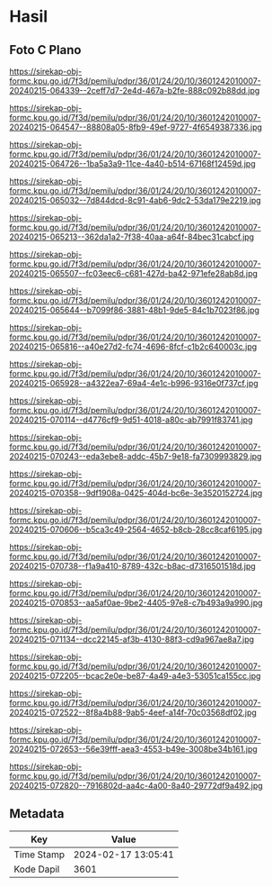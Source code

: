 # Hasil

## Foto C Plano

https://sirekap-obj-formc.kpu.go.id/7f3d/pemilu/pdpr/36/01/24/20/10/3601242010007-20240215-064339--2ceff7d7-2e4d-467a-b2fe-888c092b88dd.jpg

https://sirekap-obj-formc.kpu.go.id/7f3d/pemilu/pdpr/36/01/24/20/10/3601242010007-20240215-064547--88808a05-8fb9-49ef-9727-4f6549387336.jpg

https://sirekap-obj-formc.kpu.go.id/7f3d/pemilu/pdpr/36/01/24/20/10/3601242010007-20240215-064726--1ba5a3a9-11ce-4a40-b514-67168f12459d.jpg

https://sirekap-obj-formc.kpu.go.id/7f3d/pemilu/pdpr/36/01/24/20/10/3601242010007-20240215-065032--7d844dcd-8c91-4ab6-9dc2-53da179e2219.jpg

https://sirekap-obj-formc.kpu.go.id/7f3d/pemilu/pdpr/36/01/24/20/10/3601242010007-20240215-065213--362da1a2-7f38-40aa-a64f-84bec31cabcf.jpg

https://sirekap-obj-formc.kpu.go.id/7f3d/pemilu/pdpr/36/01/24/20/10/3601242010007-20240215-065507--fc03eec6-c681-427d-ba42-971efe28ab8d.jpg

https://sirekap-obj-formc.kpu.go.id/7f3d/pemilu/pdpr/36/01/24/20/10/3601242010007-20240215-065644--b7099f86-3881-48b1-9de5-84c1b7023f86.jpg

https://sirekap-obj-formc.kpu.go.id/7f3d/pemilu/pdpr/36/01/24/20/10/3601242010007-20240215-065816--a40e27d2-fc74-4696-8fcf-c1b2c640003c.jpg

https://sirekap-obj-formc.kpu.go.id/7f3d/pemilu/pdpr/36/01/24/20/10/3601242010007-20240215-065928--a4322ea7-69a4-4e1c-b996-9316e0f737cf.jpg

https://sirekap-obj-formc.kpu.go.id/7f3d/pemilu/pdpr/36/01/24/20/10/3601242010007-20240215-070114--d4776cf9-9d51-4018-a80c-ab7991f83741.jpg

https://sirekap-obj-formc.kpu.go.id/7f3d/pemilu/pdpr/36/01/24/20/10/3601242010007-20240215-070243--eda3ebe8-addc-45b7-9e18-fa7309993829.jpg

https://sirekap-obj-formc.kpu.go.id/7f3d/pemilu/pdpr/36/01/24/20/10/3601242010007-20240215-070358--9df1908a-0425-404d-bc6e-3e3520152724.jpg

https://sirekap-obj-formc.kpu.go.id/7f3d/pemilu/pdpr/36/01/24/20/10/3601242010007-20240215-070606--b5ca3c49-2564-4652-b8cb-28cc8caf6195.jpg

https://sirekap-obj-formc.kpu.go.id/7f3d/pemilu/pdpr/36/01/24/20/10/3601242010007-20240215-070738--f1a9a410-8789-432c-b8ac-d7316501518d.jpg

https://sirekap-obj-formc.kpu.go.id/7f3d/pemilu/pdpr/36/01/24/20/10/3601242010007-20240215-070853--aa5af0ae-9be2-4405-97e8-c7b493a9a990.jpg

https://sirekap-obj-formc.kpu.go.id/7f3d/pemilu/pdpr/36/01/24/20/10/3601242010007-20240215-071134--dcc22145-af3b-4130-88f3-cd9a967ae8a7.jpg

https://sirekap-obj-formc.kpu.go.id/7f3d/pemilu/pdpr/36/01/24/20/10/3601242010007-20240215-072205--bcac2e0e-be87-4a49-a4e3-53051ca155cc.jpg

https://sirekap-obj-formc.kpu.go.id/7f3d/pemilu/pdpr/36/01/24/20/10/3601242010007-20240215-072522--8f8a4b88-9ab5-4eef-a14f-70c03568df02.jpg

https://sirekap-obj-formc.kpu.go.id/7f3d/pemilu/pdpr/36/01/24/20/10/3601242010007-20240215-072653--56e39fff-aea3-4553-b49e-3008be34b161.jpg

https://sirekap-obj-formc.kpu.go.id/7f3d/pemilu/pdpr/36/01/24/20/10/3601242010007-20240215-072820--7916802d-aa4c-4a00-8a40-29772df9a492.jpg


## Metadata

| Key        | Value               |
| ---------- | ------------------- |
| Time Stamp | 2024-02-17 13:05:41 |
| Kode Dapil | 3601                |



